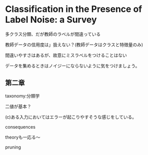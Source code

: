 # Classification in the Presence of Label Noise: a Survey

多クラス分類、だが教師のラベルが間違っている

教師データの信用度は」扱えない？(教師データはクラスと特徴量のみ)

間違いやすさはあるが、故意にミスラベルをつけることはない

データを集めるときはノイジーにならないように気をつけましょう。

## 第二章
taxonomy:分類学

二値が基本？

(c)ある入力においてはエラーが起こりやすそうな感じをしている。

consequences

theoryも一応る〜

pruning